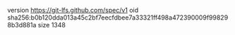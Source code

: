 version https://git-lfs.github.com/spec/v1
oid sha256:b0b120dda013a45c2bf7eecfdbee7a33321ff498a472390009f998298b3d881a
size 1348
